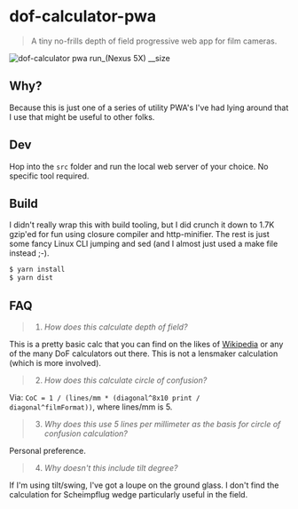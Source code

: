 # dof-calculator-pwa
> A tiny no-frills depth of field progressive web app for film cameras.

![dof-calculator pwa run_(Nexus 5X) __size](https://user-images.githubusercontent.com/643503/58516939-85033680-815e-11e9-9ff7-67d5f1a46db1.png)

## Why?

Because this is just one of a series of utility PWA's I've had lying around that I use that might be useful to other folks.

## Dev

Hop into the `src` folder and run the local web server of your choice. No specific tool required.

## Build

I didn't really wrap this with build tooling, but I did crunch it down to 1.7K gzip'ed for fun using closure compiler and http-minifier. The rest is just some fancy Linux CLI jumping and sed (and I almost just used a make file instead ;-).

```sh
$ yarn install
$ yarn dist
```

## FAQ

> 1. _How does this calculate depth of field?_

This is a pretty basic calc that you can find on the likes of [Wikipedia](https://en.wikipedia.org/wiki/Depth_of_field) or any of the many DoF calculators out there. This is not a lensmaker calculation (which is more involved).

> 2. _How does this calculate circle of confusion?_

Via: `CoC = 1 / (lines/mm * (diagonal^8x10 print / diagonal^filmFormat))`, where lines/mm is 5.

> 3. _Why does this use 5 lines per millimeter as the basis for circle of confusion calculation?_

Personal preference.

> 4. _Why doesn't this include tilt degree?_

If I'm using tilt/swing, I've got a loupe on the ground glass. I don't find the calculation for Scheimpflug wedge particularly useful in the field.